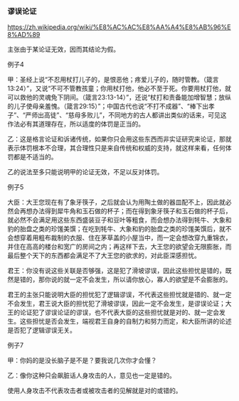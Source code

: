 ### 谬误论证
https://zh.wikipedia.org/wiki/%E8%AC%AC%E8%AA%A4%E8%AB%96%E8%AD%89

主张由于某论证无效，因而其结论为假。

例子4

甲：圣经上说“不忍用杖打儿子的，是恨恶他；疼爱儿子的，随时管教。（箴言13:24）”，又说“不可不管教孩童；你用杖打他，他必不至于死。你要用杖打他，就可以救他的灵魂免下阴间。（箴言23:13-14）”，还说“杖打和责备能加增智慧；放纵的儿子使母亲羞愧。（箴言29:15）”；中国古代也说“不打不成器”、“棒下出孝子”、“严师出高徒”、“慈母多败儿”，不同地方的古人都讲出类似的话来，可见这作法必有其道理存在，所以适度的体罚是正当的。

乙：这是格言论证和诉诸传统，如果你只会用这些东西而非实证研究来论证，那就表示体罚根本不合理，其合理性只是来自传统和权威的支持，就这样来看，任何体罚都是不适当的。

乙的说法至多只能说明甲的论证无效，不足以反对体罚。

例子5

大臣：大王您现在有了象牙筷子，之后就会认为用陶土做的器皿配不上，因此就必然会再想办法得到犀牛角和玉石做的杯子；而在得到象牙筷子和玉石做的杯子后，就必然不会满足用这些东西盛装豆子和豆叶等粗食，而会想办法得到牦牛、大象和豹的胎盘之类的珍馐美馔；在吃到牦牛、大象和豹的胎盘之类的珍馐美馔后，就不会想穿着用粗布裁制的衣服、住在茅草盖的小屋当中，而一定会想改穿九重锦衣，并住在高高的楼台和宽广的房间之内；再这样下去，大王您的欲望会无限膨胀，而最后整个天下的东西都会满足不了大王您的欲求的，对此臣深感担忧。

君王：你没有说这些关联是否够强，这是犯了滑坡谬误，因此这些担忧是错的，既然是错的，那你说的就一定不会发生，所以请你放心，寡人的欲望是不会膨胀的。

君王的主张只能说明大臣的担忧犯了逻辑谬误，不代表这些担忧就是错的、就一定不会发生，君王说大臣的担忧犯了滑坡谬误，因此一定不会发生，是谬误论证；大王的论证犯了谬误论证的谬误，也不代表大臣的这些担忧就是对的、就一定会发生。这些担忧是否会发生，端视君王自身的自制力和努力而定，和大臣所讲的论述是否犯了逻辑谬误无关。

例子7

甲：你妈的是没长脑子是不是？要我说几次你才会懂？

乙：像你这种只会飙脏话人身攻击的人，意见也一定是错的。

使用人身攻击不代表攻击者或被攻击者的见解就是对的或错的。
